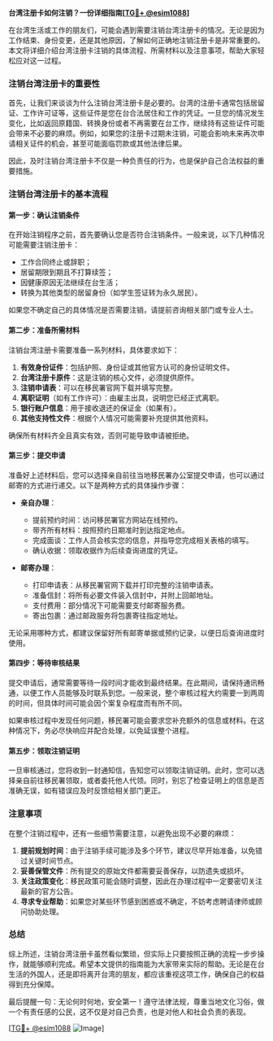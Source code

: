 **台湾注册卡如何注销？一份详细指南[[TG💪+ @esim1088](https://t.me/s/esim1088)]**

在台湾生活或工作的朋友们，可能会遇到需要注销台湾注册卡的情况。无论是因为工作结束、身份变更，还是其他原因，了解如何正确地注销注册卡是非常重要的。本文将详细介绍台湾注册卡注销的具体流程、所需材料以及注意事项，帮助大家轻松应对这一过程。

### 注销台湾注册卡的重要性

首先，让我们来谈谈为什么注销台湾注册卡是必要的。台湾的注册卡通常包括居留证、工作许可证等，这些证件是您在台合法居住和工作的凭证。一旦您的情况发生变化，比如返回原籍国、转换身份或者不再需要在台工作，继续持有这些证件可能会带来不必要的麻烦。例如，如果您的注册卡过期未注销，可能会影响未来再次申请相关证件的机会，甚至可能面临罚款或其他法律后果。

因此，及时注销台湾注册卡不仅是一种负责任的行为，也是保护自己合法权益的重要措施。

### 注销台湾注册卡的基本流程

#### 第一步：确认注销条件

在开始注销程序之前，首先要确认您是否符合注销条件。一般来说，以下几种情况可能需要注销注册卡：

- 工作合同终止或辞职；
- 居留期限到期且不打算续签；
- 因健康原因无法继续在台生活；
- 转换为其他类型的居留身份（如学生签证转为永久居民）。

如果您不确定自己的具体情况是否需要注销，请提前咨询相关部门或专业人士。

#### 第二步：准备所需材料

注销台湾注册卡需要准备一系列材料，具体要求如下：

1. **有效身份证件**：包括护照、身份证或其他官方认可的身份证明文件。
2. **台湾注册卡原件**：这是注销的核心文件，必须提供原件。
3. **注销申请表**：可以在移民署官网下载并填写完整。
4. **离职证明**（如有工作许可）：由雇主出具，说明您已经正式离职。
5. **银行账户信息**：用于接收退还的保证金（如果有）。
6. **其他支持性文件**：根据个人情况可能需要补充提供其他资料。

确保所有材料齐全且真实有效，否则可能导致申请被拒绝。

#### 第三步：提交申请

准备好上述材料后，您可以选择亲自前往当地移民署办公室提交申请，也可以通过邮寄的方式进行递交。以下是两种方式的具体操作步骤：

- **亲自办理**：
  - 提前预约时间：访问移民署官方网站在线预约。
  - 带齐所有材料：按照预约日期准时到达指定地点。
  - 完成面谈：工作人员会核实您的信息，并指导您完成相关表格的填写。
  - 确认收据：领取收据作为后续查询进度的凭证。

- **邮寄办理**：
  - 打印申请表：从移民署官网下载并打印完整的注销申请表。
  - 准备信封：将所有必要文件装入信封中，并附上回邮地址。
  - 支付费用：部分情况下可能需要支付邮寄服务费。
  - 寄出包裹：通过邮政服务将包裹寄往指定地址。

无论采用哪种方式，都建议保留好所有邮寄单据或预约记录，以便日后查询进度时使用。

#### 第四步：等待审核结果

提交申请后，通常需要等待一段时间才能收到最终结果。在此期间，请保持通讯畅通，以便工作人员能够及时联系到您。一般来说，整个审核过程大约需要一到两周的时间，但具体时间可能会因个案复杂程度而有所不同。

如果审核过程中发现任何问题，移民署可能会要求您补充额外的信息或材料。在这种情况下，务必尽快响应并配合处理，以免延误整个进程。

#### 第五步：领取注销证明

一旦审核通过，您将收到一封通知信，告知您可以领取注销证明。此时，您可以选择亲自前往移民署领取，或者委托他人代领。同时，别忘了检查证明上的信息是否准确无误，如有错误应及时反馈给相关部门更正。

### 注意事项

在整个注销过程中，还有一些细节需要注意，以避免出现不必要的麻烦：

1. **提前规划时间**：由于注销手续可能涉及多个环节，建议尽早开始准备，以免错过关键时间节点。
2. **妥善保管文件**：所有提交的原始文件都需要妥善保存，以防遗失或损坏。
3. **关注政策变化**：移民政策可能会随时调整，因此在办理过程中一定要密切关注最新的官方公告。
4. **寻求专业帮助**：如果您对某些环节感到困惑或不确定，不妨考虑聘请律师或顾问协助处理。

### 总结

综上所述，注销台湾注册卡虽然看似繁琐，但实际上只要按照正确的流程一步步操作，就能够顺利完成。希望本文提供的指南能为大家带来实际的帮助。无论是在台生活的外国人，还是即将离开台湾的朋友，都应该重视这项工作，确保自己的权益得到充分保障。

最后提醒一句：无论何时何地，安全第一！遵守法律法规，尊重当地文化习俗，做一个有责任感的公民，这不仅是对自己负责，也是对他人和社会负责的表现。

[[TG💪+ @esim1088](https://t.me/s/esim1088) ![Image](https://i.postimg.cc/4NQfJmqS/Snipaste-2025-05-13-00-14-12.png)]